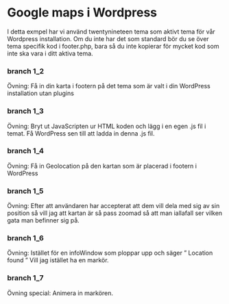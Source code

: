 # Google maps i Wordpress

I detta exmpel har vi använd twentynineteen tema som aktivt tema för vår Wordpress installation.
Om du inte har det som standard bör du se över tema specifik kod i footer.php, bara så du inte kopierar
för mycket kod som inte ska vara i ditt aktiva tema.

### branch 1_2
Övning: Få in din karta i footern på det tema som är valt i din WordPress installation utan plugins

### branch 1_3
Övning: Bryt ut JavaScripten ur HTML koden och lägg i en egen .js fil i temat. Få WordPress sen till att ladda in denna .js fil.


### branch 1_4
Övning: Få in Geolocation på den kartan som är placerad i footern i WordPress

### branch 1_5

Övning: Efter att användaren har accepterat att dem vill dela med sig av sin position så vill jag att kartan är så pass zoomad så att man iallafall ser vilken gata man befinner sig på.

### branch 1_6

Övning: Istället för en infoWindow som ploppar upp och säger  ” Location found ” Vill jag istället ha en markör.

### branch 1_7 

Övning special: Animera in markören.